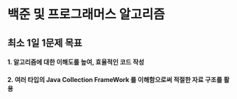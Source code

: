 # 백준 및 프로그래머스 알고리즘
## 최소 1일 1문제 목표
#### 1. 알고리즘에 대한 이해도를 높여, 효율적인 코드 작성
#### 2. 여러 타입의 Java Collection FrameWork 를 이해함으로써 적절한 자료 구조를 활용
